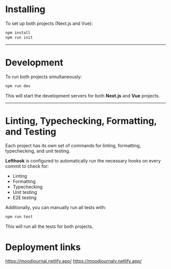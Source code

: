 
# Installing

To set up both projects (Next.js and Vue):

```bash
npm install
npm run init
```

---

# Development

To run both projects simultaneously:

```bash
npm run dev
```

This will start the development servers for both **Next.js** and **Vue** projects.

---

# Linting, Typechecking, Formatting, and Testing

Each project has its own set of commands for linting, formatting, typechecking, and unit testing.

**Lefthook** is configured to automatically run the necessary hooks on every commit to check for:

- Linting
- Formatting
- Typechecking
- Unit testing
- E2E testing

Additionally, you can manually run all tests with:

```bash
npm run test
```

This will run all the tests for both projects.



# Deployment links
https://moodjournal.netlify.app/
https://moodjournalv.netlify.app/
